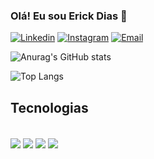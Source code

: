 

### Olá! Eu sou Erick Dias 👋

[![Linkedin](https://img.shields.io/badge/LinkedIn-0077B5?style=for-the-badge&logo=linkedin&logoColor=white)](https://www.linkedin.com/in/erick-dias34242/)
[![Instagram](https://img.shields.io/badge/Instagram-E4405F?style=for-the-badge&logo=instagram&logoColor=white)](https://www.instagram.com/_erick.dias/)
[![Email](https://img.shields.io/badge/Gmail-D14836?style=for-the-badge&logo=gmail&logoColor=white)](https://mail.google.com/mail/u/0/#inbox?compose=CllgCKCDlgwwPwDxmbFlPMhXqpwgcwjbHdFdZhcgMMBfvTFHVlGSgLLTWBfLSksnrCNtwsfgTsq)

![Anurag's GitHub stats](https://github-readme-stats.vercel.app/api?username=erick-dias&show_icons=true&theme=radical)

![Top Langs](https://github-readme-stats.vercel.app/api/top-langs/?username=erick-dias&layout=compact)

## Tecnologias
<div style="display:inline_block"><br/>
<img  align="center" atl="HTML5" src="https://img.shields.io/badge/HTML5-E34F26?style=for-the-badge&logo=html5&logoColor=white"/>
<img  align="center" atl="JavaScript" src="https://img.shields.io/badge/JavaScript-F7DF1E?style=for-the-badge&logo=javascript&logoColor=black"/>
<img  align="center" atl="CSS" src="https://img.shields.io/badge/CSS-239120?&style=for-the-badge&logo=css3&logoColor=white"/>
<img  align="center" atl="Java" src="https://img.shields.io/badge/Java-ED8B00?style=for-the-badge&logo=openjdk&logoColor=white"/>
  

</div>                                                                        

